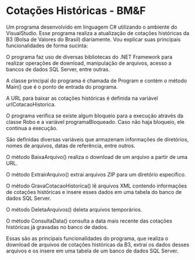# Cotações Históricas - BM&F

Um programa desenvolvido em linguagem C# utilizando o ambiente do VisualStudio. Esse programa realiza a atualização de cotações históricas da B3 (Bolsa de Valores do Brasil) diariamente. Vou explicar suas principais funcionalidades de forma sucinta:

O programa faz uso de diversas bibliotecas do .NET Framework para realizar operações de download, manipulação de arquivos, acesso a bancos de dados SQL Server, entre outras.

A classe principal do programa é chamada de Program e contém o método Main() que é o ponto de entrada do programa.

A URL para baixar as cotações históricas é definida na variável urlCotacaoHistorica.

O programa verifica se existe algum bloqueio para a execução através da classe Robo e a variável programaBloqueado. Caso não haja bloqueio, ele continua a execução.

São definidas diversas variáveis que armazenam informações de diretórios, nomes de arquivos, datas de referência, entre outros.

O método BaixaArquivo() realiza o download de um arquivo a partir de uma URL.

O método ExtrairArquivo() extrai arquivos ZIP para um diretório específico.

O método GravaCotacaoHistorica() lê arquivos XML contendo informações de cotações históricas e insere esses dados em uma tabela do banco de dados SQL Server.

O método DeletaArquivos() deleta arquivos temporários.

O método ConsultaData() consulta a data mais recente das cotações históricas já gravadas no banco de dados.

Essas são as principais funcionalidades do programa, que realiza o download de arquivos de cotações históricas da B3, extrai os dados desses arquivos e os insere em uma tabela de um banco de dados SQL Server.


